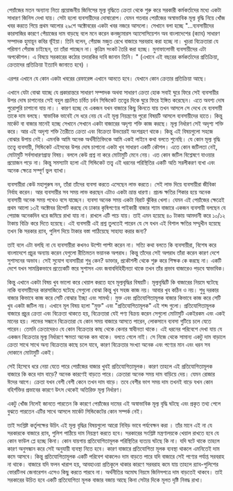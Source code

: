 পেয়াঁজের মতন অন্যান্য নিত্য প্রয়োজনীয় জিনিসের   মূল্য বৃদ্ধিতে ক্রেতা থেকে শুরু করে সরকারী কর্মকর্তাদের মধ্যে  একটা সাধারণ জিনিস দেখা যায়। সেটা হলো ব্যবসায়ীদের দোষারোপ।  যেমন গতবার  পেয়াঁজের অস্বাভাবিক মূল্য বৃদ্ধি নিয়ে খোঁজ খবর করতে গিয়ে প্রথম আলোর ২৯শে অক্টোবরের একটা খবর নজরে আসলো। সেখানে বলা হচ্ছে   "...ব্যবসায়ীদের কারসাজির কারণে পেঁয়াজের দাম বাড়ছে বলে মনে করেন কনজ্যুমারস অ্যাসোসিয়েশন অব বাংলাদেশের (ক্যাব) সাধারণ সম্পাদক হুমায়ূন কবির ভূঁইয়া। তিনি বলেন, পেঁয়াজ মজুত রেখে বাজারে সরবরাহ করা হচ্ছে না। খুচরা বিক্রেতারা যে পরিমাণ পেঁয়াজ চাইছেন, তা তাঁরা পাচ্ছেন না। কৃত্রিম সংকট তৈরি করা হচ্ছে। মুনাফালোভী ব্যবসায়ীদের এটা অপকৌশল। এ বিষয়ে সরকারের কঠোর তদারকির দাবি জানান তিনি। "
(এখানে এই বছরের কর্মকর্তাদের প্রতিক্রিয়া, ক্রেতাদের প্রতিক্রিয়া ইত্যাদি জানাতে হবে) ।

এরপর এখানে যে কোন একটা খবরের রেফারেন্স এখানে আনতে হবে। যেখানে কোন ক্রেতার প্রতিক্রিয়া আছে। 

এখানে যেটা বোঝা  যাচ্ছে যে  প্রকারান্তরে সাধারণ সম্পাদক অথবা সাধারণ ক্রেতা হোক সবাই ঘুরে ফিরে সেই ব্যবসায়ীর উপর দোষ চাপানোর   সেই বহুল প্রচলিত চর্বিত চর্বন সিন্ডিকেট তত্ত্বের দিকে ঘুরে ফিরে ইঙ্গিত করেছেন। এতে অবশ্য দোষ পুরোপুরি চাপানো যায় না।। কারণ হচ্ছে যে একজন যখন বাজারে কিছু কিনতে যায় তখন আসলে সে দেখে যে ব্যবসায়ী তাকে দাম বলছে। স্বাভাবিক ভাবেই সে ধরে নেয় যে এই মূল্য নিয়ন্ত্রণের পুরো বিষয়টি আসলে ব্যবসায়ীদের হাতে। কিন্তু মার্কেট বা বাজার মানেই হচ্ছে সেখানে সেখানে একটা বাজারের অদৃশ্য শক্তি কাজ করছে। মূল্য নির্ধারণ সেই অদৃশ্য শক্তি করে। আর এই অদৃশ্য শক্তি তৈরীতে  ক্রেতা এবং বিক্রেতা উভয়েরই অংশগ্রহণ থাকে।  কিন্তু এই বিষয়গুলো সহজে বোঝার উপায় নেই। এমনকি আমি অনেক অর্থনীতিবিদকে আমি একই লাইনে কথা বলতে শুনেছি।  যে কোন মূল্য বৃদ্ধি তত্ত্বে  ব্যবসায়ী, সিন্ডিকেট এইসবের উপর দোষ চাপানো একটা খুব সাধারণ একটি কৌশল। এতে কোন জটিলতা নেই, মোটামুটি সর্বসাধারণগ্রাহ্য বিষয়। বললে কেউ প্রশ্ন না করে মোটামুটি মেনে নেয়।  এত কোন জটিল বিশ্লেষণে যাওয়ার প্রয়োজন পড়ে না।  কিন্তু সমস্যাটা হলো এই সিন্ডিকেট তত্ত্ব এই ধরনের  পরিস্থিতির একটি অতি সরলীকরণ ব্যখা এবং অনেক ক্ষেত্রে সম্পূর্ণ ভুল ব্যাখা।  

ব্যবসায়ীরা কেউ মহাপুরুষ নন, তাঁরা তাঁদের ব্যবসা করতে এসেছেন লাভ করতে। সেই লাভ দিয়ে ব্যবসায়ীরা  জীবিকা নির্বাহ করেন।  আর ব্যবসায়ীর সব সময় লাভ করছেন এটাও একটা ভ্রান্ত ধারণা।  প্রচন্ড ক্ষতির শিকার হয়ে অনেক ব্যবসায়ী অনেক সময় পথেও বসে যাচ্ছেন।   ব্যবসা অনেক সময় একটা বিরাট ঝুঁকির খেলা।    যেমন এই পেয়াঁজের ক্ষেত্রেই প্রথম আলো ১৩ই অক্টোবর রিপোর্ট করছে যে  ঢাকার কৃষিপণ্যের  পাইকারী বাজার শ্যাম বাজারে একজন ব্যবসায়ী বলছেন যে পেয়াজ  অনেকদিন ধরে জমিয়ে রাখা যায় না। রাখলে এটি পচে যায়।  তাই  এমন হয়েছে ৪০ টাকায় আমদানী করে ১০/১২ টাকায় বিক্রি করে দিতে হয়েছে। এই ব্যবসায়ী এই প্রশ্ন তুলতেই পারেন যে সে যখন এই বিশাল ক্ষতির সম্মুখীন হয়েছে তখন কি সরকার র‍্যাব, পুলিশ দিয়ে টাকার বস্তা পাঠিয়েছে সাহায্য করার জন্য? 

তাই  বলে  এটা  বলছি না যে ব্যবসায়ীরা কখনও উল্টো পাল্টা করেন না। সত্যি কথা বলতে কি ব্যবসায়ীরা, বিশেষ করে বাংলাদেশে প্রচুর অন্যায় করেন যেগুলো রীতিমতন ভয়ানক অপরাধ। কিন্তু তাঁদের সেই অপরাধ তাঁরা করেন কারণ দেশে সুশাসনের অভাব। সেই সুযোগ ব্যবসায়ীরা শুধু কেন? ডাক্তার, প্রকৌশলী থেকে শুরু করে শিক্ষক কে করছে না। একটি দেশে যখন সামগ্রিকভাবে প্রত্যেকটি স্তরে  সুশাসন এবং জবাবদিহিহীনতা  থাকে তখন তাঁর প্রভাব বাজারেও পড়বে স্বাভাবিক। 

কিন্তু এখানে একটা বিষয় খুব ভালো করে খেয়াল করতে হবে মূল্যবৃদ্ধির বিষয়টি। মূল্যবৃদ্ধিটি কি বাজারের নিয়মে ঘটেছে নাকি ব্যবসায়ীদের কারসাজিতে ঘটেছে সেগুলো বোঝা কিন্তু খুব সহজ কাজ নয়। আবার খুব কঠিন ও নয়। শুধু দরকার বাজার কিভাবে কাজ করে সেটি বোঝার ইচ্ছা এবং সামর্থ্য। মুক্ত এবং প্রতিযোগিতামূলক বাজার কিভাবে কাজ করে সেটি খুব একটা জটিল নয়। এখানে মূল বিষয় হলো "মুক্ত" এবং "প্রতিযোগিতামূলক" এই শব্দ গুলো। প্রতিযোগিতামূলক বাজারে প্রচুর ক্রেতা এবং বিক্রেতা থাকতে হয়, বিক্রেতারা যেই পণ্য বিক্রয় করেন সেগুলো মোটামুটি একইরকম এবং একই মানের হয়।  লাভের সন্ধানে বিক্রেতারা যে কোন সময় বাজারে আসতে পারেন, লোকসানে ব্যবসা গুটিয়ে চলে যেতে পারেন। তেমনি ক্রেতাদেরও যে কোন বিক্রেতার কাছ থেকে কেনার স্বাধীনতা থাকে। এই ধরনের পরিবেশে দেখা যায় যে একজন বিক্রেতার মূল্য নির্ধারণে ক্ষমতা অনেক কম থাকে। বলতে গেলে নাই। সে নিজে থেকে সামান্য একটু দাম বাড়ালে ক্রেতা সাথে সাথে অন্য বিক্রেতার কাছে চলে যাবে, কারণ বিক্রেতার সংখ্যা অনেক এবং পণ্যের মান এবং ধরন সব দোকানে মোটামুটি একই। 

সেই হিসেবে ধরে নেয়া যেতে  পারে পেয়াঁজের বাজার খুবই প্রতিযোগিতামূলক। কারণ  তাহলে এই প্রতিযোগিতামূলক বাজারে কি করে দাম বাড়ে? অনেক কারণেই বাড়তে পারে। ক্রেতারা অনেক সময় দাম বাড়িয়ে দেয়। যেমন রোজার ঈদের আগে। ক্রেতা যখন বেশী বেশী কেনে তখন দাম বাড়ে। তবে বেশীর ভাগ সময়  দাম তখনই বাড়ে যখন কোন বহির্শক্তির প্রভাবের কারণে উৎস থেকেই অতিরিক্ত মূল্য নির্ধারণ। 

একটু খোঁজ নিলেই জানতে পারতেন  কি কারণে  পেয়াঁজের দামের  এই  অস্বাভাবিক মূল্য  বৃদ্ধি  ঘটছে এবং প্রকৃত তথ্য পেলে বুঝতে পারতেন  এটির সাথে আসলে মার্কেট সিন্ডিকেটের কোন সম্পর্ক নেই।  

তাই সংশ্লিষ্ট কর্তৃপক্ষের  উচিৎ এই মূল্য বৃদ্ধির  বিষয়গুলো  আরো নিবিড় ভাবে পর্যবেক্ষন করা । তাঁর মানে এই না যে সরকারকে বাজারে র‍্যাব, পুলিশ পাঠিয়ে দাম নিয়ন্ত্রণ করতে হবে। সরকারের সংশ্লিষ্ট মন্ত্রণালয়কে  খেয়াল রাখতে হবে যে কোন ফাউল প্লে হচ্ছে কিনা। কোন যায়গায় প্রতিযোগিতামূলক পরিস্থিতির ব্যত্যয় ঘটছে কি না।  যদি ঘটে থাকে তাহলে কারণ অনুসন্ধান করে সেই অনুযায়ী ব্যবস্থা নিতে হবে। কারণ বাজারে প্রতিযোগিতা মূলক ব্যবস্থা থাকলে এমনিতেই দাম কমে আসবে। কিন্তু  প্রতিযোগিতামূলক একটি পরিবেশ থাকলেও দাম বাড়তে পারে যদি   বাজারে সেই পণ্যের পর্যাপ্ত   সরবরাহ না থাকে।  বাজারে যদি ফলন খারাপ হয়, আবহাওয়া প্রতিকূলে থাকার কারণে সরবরাহ কমে যায় তাহলে র‍্যাব-পুলিশের ফোরটিনথ জেনারেশন এসেও কিছু করতে পারবে না।  অর্থনীতির অমোঘ নিয়মে জিনিসপত্রে দাম বাড়তেই থাকবে।   তাই সরকারের উচিত হবে একটি প্রতিযোগিতা মূলক বাজার বজায় আছে কিনা সেটার দিকে মূলত  দৃষ্টি নিবদ্ধ রাখা। 

